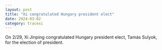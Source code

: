```yaml
---
layout: post
title: "Xi congratulated Hungary president elect"
date: 2024-03-02
category: tracexi
---
```


On 2/29, Xi Jinping congratulated Hungary president elect, Tamás Sulyok, for the election of president.

